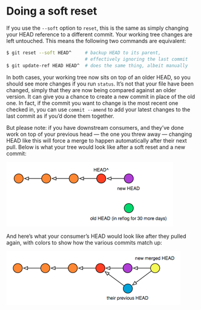 # Doing a soft reset

If you use the `--soft` option to `reset`, this is the same as simply changing your HEAD reference to a different commit. Your working tree changes are left untouched. This means the following two commands are equivalent:

```bash
$ git reset --soft HEAD^     # backup HEAD to its parent,
                             # effectively ignoring the last commit
$ git update-ref HEAD HEAD^  # does the same thing, albeit manually
```

In both cases, your working tree now sits on top of an older HEAD, so you should see more changes if you run `status`. It’s not that your file have been changed, simply that they are now being compared against an older version. It can give you a chance to create a new commit in place of the old one. In fact, if the commit you want to change is the most recent one checked in, you can use `commit --amend` to add your latest changes to the last commit as if you’d done them together.

But please note: if you have downstream consumers, and they’ve done work on top of your previous head — the one you threw away — changing HEAD like this will force a merge to happen automatically after their next pull. Below is what your tree would look like after a soft reset and a new commit:

![Soft Reset Commit](images/soft-reset-commit.png)

And here’s what your consumer’s HEAD would look like after they pulled again, with colors to show how the various commits match up:

![Soft Reset Pull](images/soft-reset-pull.png)
